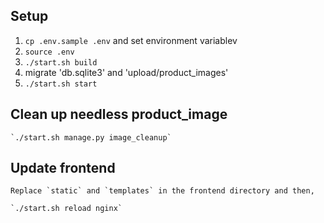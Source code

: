 ## Setup

1. `cp .env.sample .env` and set environment variablev
2. `source .env`
3. `./start.sh build`
4. migrate 'db.sqlite3' and 'upload/product_images'
5. `./start.sh start`


## Clean up needless product_image

    `./start.sh manage.py image_cleanup`


## Update frontend

    Replace `static` and `templates` in the frontend directory and then,

    `./start.sh reload nginx`
